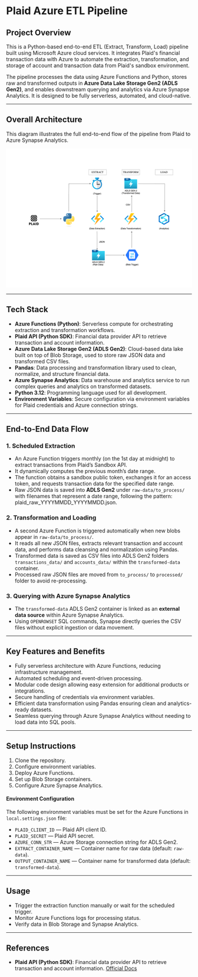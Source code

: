 # Plaid Azure ETL Pipeline

## Project Overview

This is a Python-based end-to-end ETL (Extract, Transform, Load) pipeline built using Microsoft Azure cloud services. It integrates Plaid's financial transaction data with Azure to automate the extraction, transformation, and storage of account and transaction data from Plaid's sandbox environment.

The pipeline processes the data using Azure Functions and Python, stores raw and transformed outputs in **Azure Data Lake Storage Gen2 (ADLS Gen2)**, and enables downstream querying and analytics via Azure Synapse Analytics. It is designed to be fully serverless, automated, and cloud-native.

---

## Overall Architecture

This diagram illustrates the full end-to-end flow of the pipeline from Plaid to Azure Synapse Analytics.

![Architecture Diagram](images/plaid_pipeline.png)

---

## Tech Stack

- **Azure Functions (Python)**: Serverless compute for orchestrating extraction and transformation workflows.
- **Plaid API (Python SDK)**: Financial data provider API to retrieve transaction and account information.
- **Azure Data Lake Storage Gen2 (ADLS Gen2)**: Cloud-based data lake built on top of Blob Storage, used to store raw JSON data and transformed CSV files.
- **Pandas**: Data processing and transformation library used to clean, normalize, and structure financial data.
- **Azure Synapse Analytics**: Data warehouse and analytics service to run complex queries and analytics on transformed datasets.
- **Python 3.12**: Programming language used for all development.
- **Environment Variables**: Secure configuration via environment variables for Plaid credentials and Azure connection strings.

---

## End-to-End Data Flow

### 1. Scheduled Extraction

- An Azure Function triggers monthly (on the 1st day at midnight) to extract transactions from Plaid’s Sandbox API.
- It dynamically computes the previous month’s date range.
- The function obtains a sandbox public token, exchanges it for an access token, and requests transaction data for the specified date range.
- Raw JSON data is saved into **ADLS Gen2** under `raw-data/to_process/` with filenames that represent a date range, following the pattern: plaid_raw_YYYYMMDD_YYYYMMDD.json.

### 2. Transformation and Loading

- A second Azure Function is triggered automatically when new blobs appear in `raw-data/to_process/`.
- It reads all new JSON files, extracts relevant transaction and account data, and performs data cleansing and normalization using Pandas.
- Transformed data is saved as CSV files into ADLS Gen2 folders `transactions_data/` and `accounts_data/` within the `transformed-data` container.
- Processed raw JSON files are moved from `to_process/` to `processed/` folder to avoid re-processing.

### 3. Querying with Azure Synapse Analytics

- The `transformed-data` ADLS Gen2 container is linked as an **external data source** within Azure Synapse Analytics.
- Using `OPENROWSET` SQL commands, Synapse directly queries the CSV files without explicit ingestion or data movement.

---

## Key Features and Benefits

- Fully serverless architecture with Azure Functions, reducing infrastructure management.
- Automated scheduling and event-driven processing.
- Modular code design allowing easy extension for additional products or integrations.
- Secure handling of credentials via environment variables.
- Efficient data transformation using Pandas ensuring clean and analytics-ready datasets.
- Seamless querying through Azure Synapse Analytics without needing to load data into SQL pools.

---

## Setup Instructions
1. Clone the repository.
2. Configure environment variables.
3. Deploy Azure Functions.
4. Set up Blob Storage containers.
5. Configure Azure Synapse Analytics.


#### Environment Configuration

The following environment variables must be set for the Azure Functions in `local.settings.json` file:

- `PLAID_CLIENT_ID` — Plaid API client ID.
- `PLAID_SECRET` — Plaid API secret.
- `AZURE_CONN_STR` — Azure Storage connection string for ADLS Gen2.
- `EXTRACT_CONTAINER_NAME` — Container name for raw data (default: `raw-data`).
- `OUTPUT_CONTAINER_NAME` — Container name for transformed data (default: `transformed-data`).

---

## Usage
- Trigger the extraction function manually or wait for the scheduled trigger.
- Monitor Azure Functions logs for processing status.
- Verify data in Blob Storage and Synapse Analytics.

---
  
## References

- **Plaid API (Python SDK)**: Financial data provider API to retrieve transaction and account information.
  [Official Docs](https://plaid.com/docs/api)

